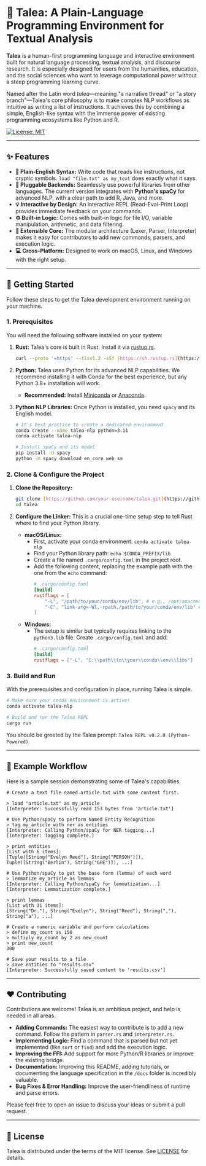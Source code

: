
# 🌿 Talea: A Plain-Language Programming Environment for Textual Analysis

**Talea** is a human-first programming language and interactive environment built for natural language processing, textual analysis, and discourse research. It is especially designed for users from the humanities, education, and the social sciences who want to leverage computational power without a steep programming learning curve.

Named after the Latin word *talea*—meaning "a narrative thread" or "a story branch"—Talea's core philosophy is to make complex NLP workflows as intuitive as writing a list of instructions. It achieves this by combining a simple, English-like syntax with the immense power of existing programming ecosystems like Python and R.

[![License: MIT](https://img.shields.io/badge/License-MIT-yellow.svg)](https://opensource.org/licenses/MIT)

---

## ✨ Features

* **📝 Plain-English Syntax:** Write code that reads like instructions, not cryptic symbols. `load "file.txt" as my_text` does exactly what it says.
* **🔌 Pluggable Backends:** Seamlessly use powerful libraries from other languages. The current version integrates with **Python's spaCy** for advanced NLP, with a clear path to add R, Java, and more.
* **💡 Interactive by Design:** An interactive REPL (Read-Eval-Print Loop) provides immediate feedback on your commands.
* **⚙️ Built-in Logic:** Comes with built-in logic for file I/O, variable manipulation, arithmetic, and data filtering.
* **🌱 Extensible Core:** The modular architecture (Lexer, Parser, Interpreter) makes it easy for contributors to add new commands, parsers, and execution logic.
* **💻 Cross-Platform:** Designed to work on macOS, Linux, and Windows with the right setup.

---

## 🚀 Getting Started

Follow these steps to get the Talea development environment running on your machine.

### 1. Prerequisites

You will need the following software installed on your system:

1.  **Rust:** Talea's core is built in Rust. Install it via [rustup.rs](https://rustup.rs/).
    ```bash
    curl --proto '=https' --tlsv1.2 -sSf [https://sh.rustup.rs](https://sh.rustup.rs) | sh
    ```
2.  **Python:** Talea uses Python for its advanced NLP capabilities. We recommend installing it with Conda for the best experience, but any Python 3.8+ installation will work.
    * **Recommended:** Install [Miniconda](https://docs.conda.io/projects/miniconda/en/latest/) or [Anaconda](https://www.anaconda.com/download).

3.  **Python NLP Libraries:** Once Python is installed, you need `spacy` and its English model.
    ```bash
    # It's best practice to create a dedicated environment
    conda create --name talea-nlp python=3.11
    conda activate talea-nlp

    # Install spaCy and its model
    pip install -U spacy
    python -m spacy download en_core_web_sm
    ```

### 2. Clone & Configure the Project

1.  **Clone the Repository:**
    ```bash
    git clone [https://github.com/your-username/talea.git](https://github.com/your-username/talea.git)
    cd talea
    ```

2.  **Configure the Linker:** This is a crucial one-time setup step to tell Rust where to find your Python library.
    * **macOS/Linux:**
        * First, activate your conda environment: `conda activate talea-nlp`
        * Find your Python library path: `echo $CONDA_PREFIX/lib`
        * Create a file named `.cargo/config.toml` in the project root.
        * Add the following content, replacing the example path with the one from the `echo` command:
            ```toml
            # .cargo/config.toml
            [build]
            rustflags = [
                "-L", "/path/to/your/conda/env/lib", # e.g., /opt/anaconda3/envs/talea-nlp/lib
                "-C", "link-arg=-Wl,-rpath,/path/to/your/conda/env/lib" # Add this line for macOS/Linux
            ]
            ```
    * **Windows:**
        * The setup is similar but typically requires linking to the `python3.lib` file. Create `.cargo/config.toml` and add:
            ```toml
            # .cargo/config.toml
            [build]
            rustflags = ["-L", "C:\\path\\to\\your\\conda\\env\\libs"]
            ```

### 3. Build and Run

With the prerequisites and configuration in place, running Talea is simple.

```bash
# Make sure your conda environment is active!
conda activate talea-nlp

# Build and run the Talea REPL
cargo run
````

You should be greeted by the Talea prompt: `Talea REPL v0.2.0 (Python-Powered)`.

-----

## 📖 Example Workflow

Here is a sample session demonstrating some of Talea's capabilities.

```talea
# Create a text file named article.txt with some content first.

> load "article.txt" as my_article
[Interpreter: Successfully read 153 bytes from 'article.txt']

# Use Python/spaCy to perform Named Entity Recognition
> tag my_article with ner as entities
[Interpreter: Calling Python/spaCy for NER tagging...]
[Interpreter: Tagging complete.]

> print entities
[List with 6 items]:
[Tuple([String("Evelyn Reed"), String("PERSON")]), Tuple([String("Berlin"), String("GPE")]), ...]

# Use Python/spaCy to get the base form (lemma) of each word
> lemmatize my_article as lemmas
[Interpreter: Calling Python/spaCy for lemmatization...]
[Interpreter: Lemmatization complete.]

> print lemmas
[List with 31 items]:
[String("Dr."), String("Evelyn"), String("Reed"), String(","), String("a"), ...]

# Create a numeric variable and perform calculations
> define my_count as 150
> multiply my_count by 2 as new_count
> print new_count
300

# Save your results to a file
> save entities to "results.csv"
[Interpreter: Successfully saved content to 'results.csv']
```

-----

## ❤️ Contributing

Contributions are welcome\! Talea is an ambitious project, and help is needed in all areas.

  * **Adding Commands:** The easiest way to contribute is to add a new command. Follow the pattern in `parser.rs` and `interpreter.rs`.
  * **Implementing Logic:** Find a command that is parsed but not yet implemented (like `sort` or `find`) and add the execution logic.
  * **Improving the FFI:** Add support for more Python/R libraries or improve the existing bridge.
  * **Documentation:** Improving this README, adding tutorials, or documenting the language specification in the `/docs` folder is incredibly valuable.
  * **Bug Fixes & Error Handling:** Improve the user-friendliness of runtime and parse errors.

Please feel free to open an issue to discuss your ideas or submit a pull request.

-----

## 📜 License

Talea is distributed under the terms of the MIT license. See [LICENSE](LICENSE.md) for details.


